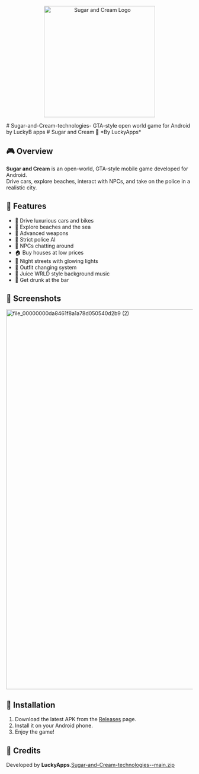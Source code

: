<p align="center">
  <img src="Screenshots/SUGAR_AND_CREAM_logo.png" alt="Sugar and Cream Logo" width="300"/>
</p># Sugar-and-Cream-technologies-
GTA-style open world game for Android by LuckyB apps
# Sugar and Cream 💜
*By LuckyApps*

## 🎮 Overview
**Sugar and Cream** is an open-world, GTA-style mobile game developed for Android.  
Drive cars, explore beaches, interact with NPCs, and take on the police in a realistic city.

## 🌟 Features
- 🚗 Drive luxurious cars and bikes
- 🌊 Explore beaches and the sea
- 🔫 Advanced weapons
- 👮 Strict police AI
- 🕺 NPCs chatting around
- 🏠 Buy houses at low prices
- 🌃 Night streets with glowing lights
- 👔 Outfit changing system
- 🎵 Juice WRLD style background music
- 🍻 Get drunk at the bar

## 📸 Screenshots
<img width="1024" height="1024" alt="file_00000000da8461f8a1a78d050540d2b9 (2)" src="https://github.com/user-attachments/assets/0df5b049-039e-4ef5-b89e-56454b626b3e" />

## 📱 Installation
1. Download the latest APK from the [Releases](../../releases) page.
2. Install it on your Android phone.
3. Enjoy the game!

## 👑 Credits
Developed by **LuckyApps**.[Sugar-and-Cream-technologies--main.zip](https://github.com/user-attachments/files/21696794/Sugar-and-Cream-technologies--main.zip)
